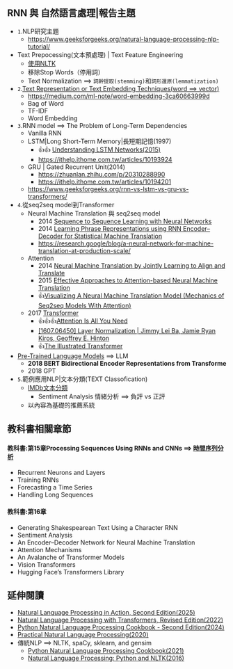## RNN 與 自然語言處理|報告主題
- `1`.NLP研究主題
  - https://www.geeksforgeeks.org/natural-language-processing-nlp-tutorial/ 
- Text Prepocessing(文本預處理) | Text Feature Engineering
  - [使用NLTK](IMDb文本分類_NLTK.md)
  - 移除Stop Words（停用詞）
  - Text Normalization ==> `詞幹提取(stemming)`和`詞形還原(lemmatization)`
- `2`.[Text Representation or Text Embedding Techniques(word ==> vector) ](NLP_WordVector.md)
  - https://medium.com/ml-note/word-embedding-3ca60663999d
  - Bag of Word
  - TF-IDF
  - Word Embedding 
- `3`.RNN model  ==> The Problem of Long-Term Dependencies
  - Vanilla RNN
  - LSTM|Long Short-Term Memory|長短期記憶(1997)
    - 👍👍 [Understanding LSTM Networks(2015)](https://colah.github.io/posts/2015-08-Understanding-LSTMs/)
    - https://ithelp.ithome.com.tw/articles/10193924 
  - GRU | Gated Recurrent Unit(2014)
    - https://zhuanlan.zhihu.com/p/20310288990
    - https://ithelp.ithome.com.tw/articles/10194201 
  - https://www.geeksforgeeks.org/rnn-vs-lstm-vs-gru-vs-transformers/
- `4`.從seq2seq model到Transformer
  - Neural Machine Translation 與 seq2seq model
    - 2014 [Sequence to Sequence Learning with Neural Networks](https://arxiv.org/abs/1409.3215)
    - 2014 [Learning Phrase Representations using RNN Encoder–Decoder for Statistical Machine Translation](https://emnlp2014.org/papers/pdf/EMNLP2014179.pdf)
    - https://research.google/blog/a-neural-network-for-machine-translation-at-production-scale/
  - Attention
    - 2014 [Neural Machine Translation by Jointly Learning to Align and Translate](https://arxiv.org/abs/1409.0473)
    - 2015 [Effective Approaches to Attention-based Neural Machine Translation](https://arxiv.org/abs/1508.04025)
    - 👍[Visualizing A Neural Machine Translation Model (Mechanics of Seq2seq Models With Attention)](https://jalammar.github.io/visualizing-neural-machine-translation-mechanics-of-seq2seq-models-with-attention/)
  - 2017 [Transformer](Transformer.md)
    - 👍👍👍[Attention Is All You Need](https://arxiv.org/abs/1706.03762)
    - [[1607.06450] Layer Normalization | Jimmy Lei Ba, Jamie Ryan Kiros, Geoffrey E. Hinton](https://arxiv.org/abs/1607.06450)
    - 👍[The Illustrated Transformer](https://jalammar.github.io/illustrated-transformer/)
- [Pre-Trained Language Models](Pre-Trained_Language_Models.md) ==> LLM
  - **2018 BERT Bidirectional Encoder Representations from Transforme**
  - 2018 GPT
- `5`.範例應用NLP|文本分類(TEXT Classofication)
  - [IMDb文本分類](IMDb文本分類.md)
    - Sentiment Analysis 情緒分析 ==> 負評 vs 正評
  - 以內容為基礎的推薦系統



## 教科書相關章節
#### 教科書:第15章Processing Sequences Using RNNs and CNNs ==> [時間序列分析](時間序列分析.md)
- Recurrent Neurons and Layers
- Training RNNs
- Forecasting a Time Series
- Handling Long Sequences

#### 教科書:第16章
- Generating Shakespearean Text Using a Character RNN
- Sentiment Analysis
- An Encoder–Decoder Network for Neural Machine Translation
- Attention Mechanisms
- An Avalanche of Transformer Models
- Vision Transformers
- Hugging Face’s Transformers Library

## 延伸閱讀
- [Natural Language Processing in Action, Second Edition(2025)](https://learning.oreilly.com/library/view/natural-language-processing/9781617299445/)
- [Natural Language Processing with Transformers, Revised Edition(2022)](https://learning.oreilly.com/library/view/natural-language-processing/9781098136789/)
- [Python Natural Language Processing Cookbook - Second Edition(2024)](https://learning.oreilly.com/library/view/python-natural-language/9781803245744/)
- [Practical Natural Language Processing(2020)](https://learning.oreilly.com/library/view/practical-natural-language/9781492054047/)
- 傳統NLP ==> NLTK, spaCy, sklearn, and gensim
  - [Python Natural Language Processing Cookbook(2021)](https://learning.oreilly.com/library/view/python-natural-language/9781838987312/)
  - [Natural Language Processing: Python and NLTK(2016)](https://learning.oreilly.com/library/view/natural-language-processing/9781787285101/) 



